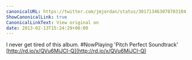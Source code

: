 ```yaml
---
canonicalURL: https://twitter.com/jmjordan/status/301713463078703104
ShowCanonicalLink: true
CanonicalLinkText: View original on
date: 2013-02-13T15:24:29+00:00
---
```

I never get tired of this album. #NowPlaying 'Pitch Perfect Soundtrack'  [http://rd.io/x/QVu6MiJCI-Q](http://rd.io/x/QVu6MiJCI-Q)